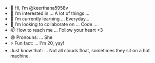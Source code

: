 - 👋 Hi, I’m @keerthana5958v      
- 👀 I’m interested in ... A lot of things ...       
- 🌱 I’m currently learning ... Everyday...           
- 💞️ I’m looking to collaborate on ... Code ...             
- 📫 How to reach me ... Follow your heart <3                
- 😄 Pronouns: ... She      
- ⚡ Fun fact: ... I'm 20, yay!           
- Just know that: ... Not all clouds float, sometimes they sit on a hot machine    
   
<!--- 
keerthana5958v/keerthana5958v is a ✨ special ✨ repository because its `README.md` (this file) appears on your GitHub profile.
You can click the Preview link to take a look at your changes.
--->
